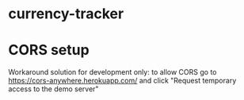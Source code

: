# currency-tracker

# CORS setup  
Workaround solution for development only: to allow CORS go to https://cors-anywhere.herokuapp.com/ and click "Request temporary access to the demo server"
